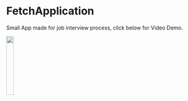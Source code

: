 # FetchApplication
Small App made for job interview process,
click below for Video Demo.
<div align="left">
      <a href="https://youtube.com/shorts/D5fTyIxIh2M?feature=share">
         <img width="20%" src="https://img.youtube.com/vi/D5fTyIxIh2M/0.jpg">
      </a>
</div>
